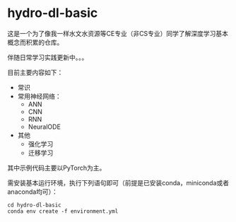 # **hydro-dl-basic**

这是一个为了像我一样水文水资源等CE专业（非CS专业）同学了解深度学习基本概念而积累的仓库。

伴随日常学习实践更新中。。。

目前主要内容如下：

- 常识
- 常用神经网络：
    - ANN
    - CNN
    - RNN
    - NeuralODE
- 其他
    - 强化学习
    - 迁移学习
    
其中示例代码主要以PyTorch为主。

需安装基本运行环境，执行下列语句即可（前提是已安装conda，miniconda或者anaconda均可）：

```Shell
cd hydro-dl-basic
conda env create -f environment.yml
```
